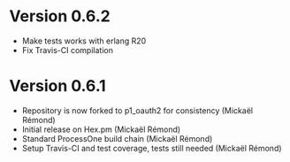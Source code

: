 # Version 0.6.2

* Make tests works with erlang R20
* Fix Travis-CI compilation

# Version 0.6.1

* Repository is now forked to p1_oauth2 for consistency (Mickaël Rémond)
* Initial release on Hex.pm (Mickaël Rémond)
* Standard ProcessOne build chain (Mickaël Rémond)
* Setup Travis-CI and test coverage, tests still needed (Mickaël Rémond)

